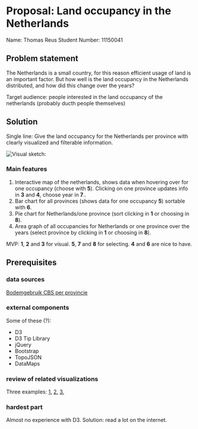 # Proposal: Land occupancy in the Netherlands
Name: Thomas Reus
Student Number: 11150041

## Problem statement
The Netherlands is a small country, for this reason efficient usage of land is an important factor. But how well is the land occupancy in the Netherlands distributed, and how did this change over the years? 

Target audience: people interested in the land occupancy of the netherlands (probably ducth people themselves)

## Solution
Single line: Give the land occupancy for the Netherlands per province with clearly visualized and filterable information.

![Visual sketch:](https://github.com/thomasreus97/project/blob/master/layout_proposal.png)

### Main features
1. Interactive map of the netherlands, shows data when hovering over for one occupancy (choose with **5**). Clicking on one province updates info in **3** and **4**, choose year in **7**..
2. Bar chart for all provinces (shows data for one occupancy **5**) sortable with **6**.
3. Pie chart for Netherlands/one province (sort clicking in **1** or choosing in **8**).
4. Area graph of all occupancies for Netherlands or one province over the years (select province by clicking in **1** or choosing in **8**).

MVP: **1**, **2** and **3** for visual. **5**, **7** and **8** for selecting. **4** and **6** are nice to have.

## Prerequisites
### data sources 
[Bodemgebruik CBS per provincie](https://opendata.cbs.nl/statline/#/CBS/nl/dataset/37105/table?ts=1543167766064)
### external components 
Some of these (?):
- D3
- D3 Tip Library
- jQuery
- Bootstrap
- TopoJSON
- DataMaps

### review of related visualizations
Three examples:
[1.](https://fietsboekstoel.github.io/Project/)
[2.](https://dboekhout.github.io/CSRIB/)
[3.](https://jaspernaberman.github.io/Programming-Project/Scripts/HTML/index.html)

### hardest part
Almost no experience with D3. Solution: read a lot on the internet.


